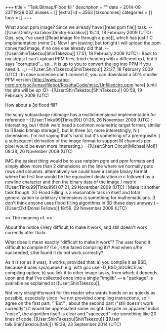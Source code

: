 +++
title = "Talk:Bitmap/Flood fill"
description = ""
date = 2014-09-23T19:39:03Z
aliases = []
[extra]
id = 3563
[taxonomies]
categories = []
tags = []
+++

What about ppm image? Since we already have [[read ppm file]] task. --[[User:Dmitry-kazakov|Dmitry-kazakov]] 15:13, 18 February 2009 (UTC)
: Ops, yes, I've used [[Read image file through a pipe]], which has just 1 C implementation (mine:D). Now I am leaving, but tonight I will upload the ppm converted image, if no one else already did that. --[[User:ShinTakezou|ShinTakezou]] 17:51, 18 February 2009 (UTC)
: Back to my steps: I can't upload PPM files; tried cheating with a different ext, but it says "corrupted"... so... it is up to you to convert the jpg into PPM if you need it... ;) --[[User:ShinTakezou|ShinTakezou]] 22:27, 18 February 2009 (UTC)
: In case someone can't convert it, you can download a 50% smaller PPM version [http://www.capo-nord.org/soci/xmav/filepot/RosettaCode/misc/Unfilledcirc.ppm here] (until the site will be up :D)--[[User:ShinTakezou|ShinTakezou]] 00:59, 19 February 2009 (UTC)

How about a 3d flood fill?

the scipy subpackage ndimage has a multidimensional implementation for reference --[[User:Tinku99|Tinku99]] 01:26, 26 November 2009 (UTC)
: Interesting, but I think we'd need a common volumetric target format, similar to [[Basic bitmap storage]], but in three (or, more interestingly, N.) dimensions.  I'm not saying that's hard, but it's something of a prerequisite. ( a subsequent derivation of the image format to support M channels per pixel would be even more interesting.) --[[User:Short Circuit|Michael Mol]] 08:38, 26 November 2009 (UTC)

IMO the easiest thing would be to use netpbm pgm and ppm formats and simply allow more than 2 dimensions on the line where we normally puts rows and columns.  alternatively we could have a simple binary format where the first line would be the equivalent declaration in c followed by a newline character and then the binary data of the image / matrix [[User:Tinku99|Tinku99]] 07:21, 29 November 2009 (UTC)
: Make it another task though. 2D Flood Filling is a reasonable task in itself and total generalization to arbitrary dimensions is something for mathematicians. (I don't think anyone uses flood filling algorithms in 3D these days anyway.) –[[User:Dkf|Donal Fellows]] 18:59, 29 November 2009 (UTC)

== The meaning of. ==

About the notice «Very difficult to make it work, and still doesn't work correctly after that». 

What does it mean exactly "difficult to make it work"? The user found it difficult to compile it? (I.e., s/he failed compiling it)? And when s/he succeeded, s/he found it do not work correctly? 

As it is (or as it was), it works, provided that: a) you compile it as BSD, because it uses sys/queue.h e.g. with gcc use -D_BSD_SOURCE as compiling option; b) you link it to other image tasks, from which it depends upon and that I've collected once into a single "imglib" — a "package" is available as explained at [[User:ShinTakezou]].

Not very straightforward for the reader who wants hands on as quickly as possible, especially since I've not provided compiling instructions, so I agree on the first part. '''But''', about the second part ("still doesn't work correctly") it would be appreciated some insight. Despite an apparent initial "noise", the algorithm itself is clear and "squeezed" into something like 20 lines of code. [[User:ShinTakezou|ShinTakezou]] ([[User talk:ShinTakezou|talk]]) 19:39, 23 September 2014 (UTC)
